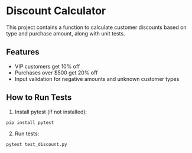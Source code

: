 # Discount Calculator

This project contains a function to calculate customer discounts based on type and purchase amount, along with unit tests.

## Features
- VIP customers get 10% off
- Purchases over $500 get 20% off
- Input validation for negative amounts and unknown customer types

## How to Run Tests

1. Install pytest (if not installed):
```
pip install pytest
```

2. Run tests:
```
pytest test_discount.py
```

